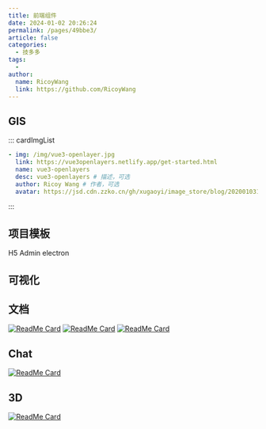 ```yaml
---
title: 前端组件
date: 2024-01-02 20:26:24
permalink: /pages/49bbe3/
article: false
categories:
  - 技多多
tags:
  - 
author: 
  name: RicoyWang
  link: https://github.com/RicoyWang
---
```


## GIS
::: cardImgList
```yaml
- img: /img/vue3-openlayer.jpg
  link: https://vue3openlayers.netlify.app/get-started.html
  name: vue3-openlayers
  desc: vue3-openlayers # 描述，可选
  author: Ricoy Wang # 作者，可选
  avatar: https://jsd.cdn.zzko.cn/gh/xugaoyi/image_store/blog/20200103123203.jpg # 头像，可选
  ```
:::
## 项目模板
H5
Admin
electron


## 可视化

## 文档
[<img src="https://github-readme-stats.vercel.app/api/pin/?username=501351981&amp;repo=vue-office" alt="ReadMe Card" class="no-zoom">](https://github.com/501351981/vue-office)
[<img src="https://github-readme-stats.vercel.app/api/pin/?username=dream-num&amp;repo=Luckysheet" alt="ReadMe Card" class="no-zoom">](https://github.com/dream-num/Luckysheet)
[<img src="https://github-readme-stats.vercel.app/api/pin/?username=ksky521&amp;repo=nodeppt" alt="ReadMe Card" class="no-zoom">](https://github.com/ksky521/nodeppt)



## Chat
[<img src="https://github-readme-stats.vercel.app/api/pin/?username=advanced-chat&amp;repo=vue-advanced-chat" alt="ReadMe Card" class="no-zoom">](https://github.com/advanced-chat/vue-advanced-chat)


## 3D
[<img src="https://github-readme-stats.vercel.app/api/pin/?username=ymma&amp;repo=react-planner" alt="ReadMe Card" class="no-zoom">](https://github.com/ymma/react-planner)
